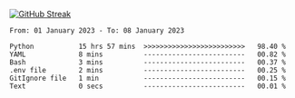 [![GitHub Streak](https://streak-stats.demolab.com?user=renren-017&theme=sea&hide_border=true&background=DD272700)](https://git.io/streak-stats)

<!--START_SECTION:waka-->

```text
From: 01 January 2023 - To: 08 January 2023

Python           15 hrs 57 mins  >>>>>>>>>>>>>>>>>>>>>>>>>   98.40 %
YAML             8 mins          -------------------------   00.82 %
Bash             3 mins          -------------------------   00.37 %
.env file        2 mins          -------------------------   00.25 %
GitIgnore file   1 min           -------------------------   00.15 %
Text             0 secs          -------------------------   00.01 %
```

<!--END_SECTION:waka-->
